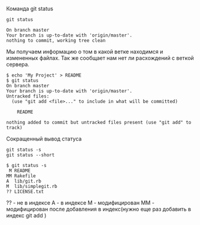 Команда git status

```console
git status

On branch master
Your branch is up-to-date with 'origin/master'.
nothing to commit, working tree clean
```

Мы получаем информацию о том в какой ветке находимся и измененных файлах. Так же сообщает нам нет ли расхождений с веткой сервера.

```console
$ echo 'My Project' > README
$ git status
On branch master
Your branch is up-to-date with 'origin/master'.
Untracked files:
  (use "git add <file>..." to include in what will be committed)

    README

nothing added to commit but untracked files present (use "git add" to track)
```

Сокращенный вывод статуса

```console
git status -s 
git status --short
```

```console
$ git status -s
 M README
MM Rakefile
A  lib/git.rb
M  lib/simplegit.rb
?? LICENSE.txt
```

?? - не в индексе
A - в индексе
M - модифицирован
MM - модифицирован после добавления в индекс(нужно еще раз добавить в индекс git add )